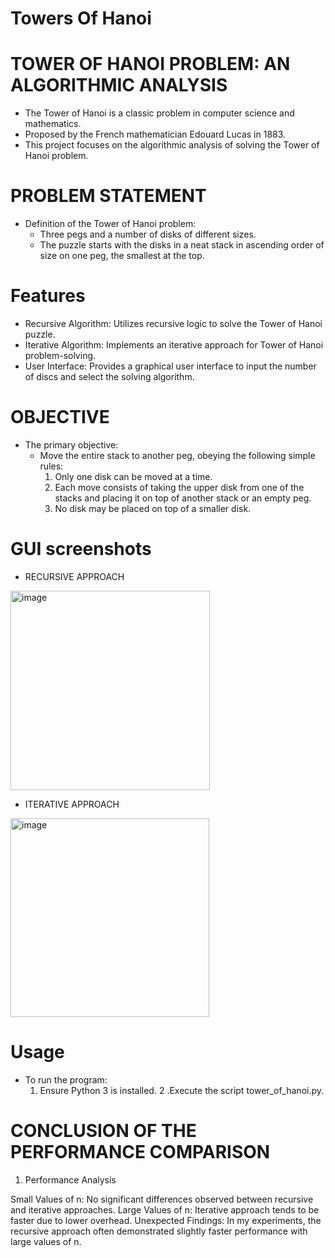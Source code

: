 # Towers Of Hanoi


# TOWER OF HANOI PROBLEM: AN ALGORITHMIC ANALYSIS
- The Tower of Hanoi is a classic problem in computer science and mathematics.
- Proposed by the French mathematician Edouard Lucas in 1883.
- This project focuses on the algorithmic analysis of solving the Tower of Hanoi problem.

 # PROBLEM STATEMENT
- Definition of the Tower of Hanoi problem:
  - Three pegs and a number of disks of different sizes.
  - The puzzle starts with the disks in a neat stack in ascending order of size on one peg, the smallest at the top.

#  Features
* Recursive Algorithm: Utilizes recursive logic to solve the Tower of Hanoi puzzle.
* Iterative Algorithm: Implements an iterative approach for Tower of Hanoi problem-solving.
* User Interface: Provides a graphical user interface to input the number of discs and select the solving algorithm.
  


# OBJECTIVE
- The primary objective:
  - Move the entire stack to another peg, obeying the following simple rules:
    1. Only one disk can be moved at a time.
    2. Each move consists of taking the upper disk from one of the stacks and placing it on top of another stack or an empty peg.
    3. No disk may be placed on top of a smaller disk.

# GUI screenshots 
* RECURSIVE APPROACH
<img width="319" alt="image" src="https://github.com/RayIssam/towers-of-hanoi/assets/105173457/37a7e609-adba-4ac4-a5d6-b563d8367c22">

* ITERATIVE APPROACH
<img width="318" alt="image" src="https://github.com/RayIssam/towers-of-hanoi/assets/105173457/651d61b9-39ad-4e15-8c70-39e68a076ec2">

# Usage
- To run the program:
   1. Ensure Python 3 is installed.
   2 .Execute the script tower_of_hanoi.py.



# CONCLUSION OF THE PERFORMANCE COMPARISON

1. Performance Analysis

Small Values of n:
No significant differences observed between recursive and iterative approaches.
Large Values of n:
Iterative approach tends to be faster due to lower overhead.
Unexpected Findings:
In my experiments, the recursive approach often demonstrated slightly faster performance with large values of n.
